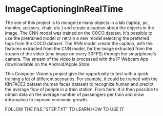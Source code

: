 # ImageCaptioningInRealTime
The aim of this project is to recognize many objects in a lab (laptop, pc, monitor, scissors, chair, etc.) and create a caption about the objects in the image. The CNN model was trained on the COCO dataset. It's possible to use the pretrained model or retrain a new model selecting the preferred tags from the COCO dataset. The RNN model create the caption, with the features extracted from the CNN model, for the image extracted from the stream of the video (one image on every 30FPS) through the smartphone's camera. The stream of the video is processed with the IP Webcam App downloadable on the Android/Apple Store.

This Computer Vision's project give the opportunity to test with a quick training a lot of different scenarios. For example, it could be trained with the KINFACE2 dataset (human faces dataset) to recognize human and predict the average flow of people in a train station. From here, it is then possible to obtain data on the average number of passengers per train and draw information to improve economic growth.

FOLLOW THE FILE "STEP.TXT" TO LEARN HOW TO USE IT
